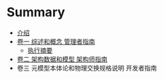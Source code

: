 # Summary

* [介绍](README.md)
* [卷一 综述和概念 管理者指南](chapter1.md)
  * [执行摘要](chapter1/zhi-xing-zhai-yao.md)
* [卷二 架构数据和模型 架构师指南](second-chapter.md)
* 卷三 元模型本体论和物理交换规格说明 开发者指南

